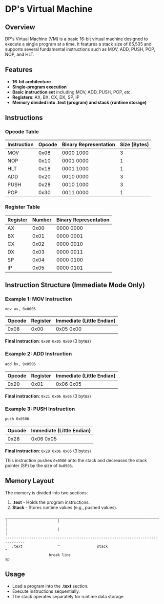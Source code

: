 # DP's Virtual Machine

## Overview
DP's Virtual Machine (VM) is a basic 16-bit virtual machine designed to execute a single program at a time. It features a stack size of 65,535 and supports several fundamental instructions such as MOV, ADD, PUSH, POP, NOP, and HLT.

## Features
- **16-bit architecture**
- **Single-program execution**
- **Basic instruction set** including MOV, ADD, PUSH, POP, etc.
- **Registers**: AX, BX, CX, DX, SP, IP
- **Memory divided into .text (program) and stack (runtime storage)**

## Instructions

### Opcode Table
| Instruction | Opcode  | Binary Representation | Size (Bytes) |
|------------|--------|----------------------|--------------|
| MOV        | 0x08   | 0000 1000            | 3            |
| NOP        | 0x10   | 0001 0000            | 1            |
| HLT        | 0x18   | 0001 1000            | 1            |
| ADD        | 0x20   | 0010 0000            | 3            |
| PUSH       | 0x28   | 0010 1000            | 3            |
| POP        | 0x30   | 0011 0000            | 1            |

### Register Table
| Register | Number | Binary Representation |
|----------|--------|----------------------|
| AX       | 0x00   | 0000 0000            |
| BX       | 0x01   | 0000 0001            |
| CX       | 0x02   | 0000 0010            |
| DX       | 0x03   | 0000 0011            |
| SP       | 0x04   | 0000 0100            |
| IP       | 0x05   | 0000 0101            |

## Instruction Structure (Immediate Mode Only)

### Example 1: MOV Instruction
```assembly
mov ax, 0x0005
```
| Opcode | Register | Immediate (Little Endian) |
|--------|----------|--------------------------|
| 0x08   | 0x00     | 0x05 0x00                |
**Final instruction**: `0x08 0x05 0x00` (3 bytes)

### Example 2: ADD Instruction
```assembly
add bx, 0x0506
```
| Opcode | Register | Immediate (Little Endian) |
|--------|----------|--------------------------|
| 0x20   | 0x01     | 0x06 0x05                |
**Final instruction**: `0x21 0x06 0x05` (3 bytes)

### Example 3: PUSH Instruction
```assembly
push 0x0506
```
| Opcode | Immediate (Little Endian) |
|--------|--------------------------|
| 0x28   | 0x06 0x05                |
**Final instruction**: `0x28 0x06 0x05` (3 bytes)

This instruction pushes `0x0506` onto the stack and decreases the stack pointer (SP) by the size of `0x0506`.

## Memory Layout
The memory is divided into two sections:
1. **.text** - Holds the program instructions.
2. **Stack** - Stores runtime values (e.g., pushed values).

```
_______________________________________________________________________________
|                       |                                                     |
|                       |                                                     |
-------------------------------------------------------------------------------
   .text                ^                 stack                               ^
                    break line                                                sp
```

## Usage
- Load a program into the **.text** section.
- Execute instructions sequentially.
- The stack operates separately for runtime data storage.


